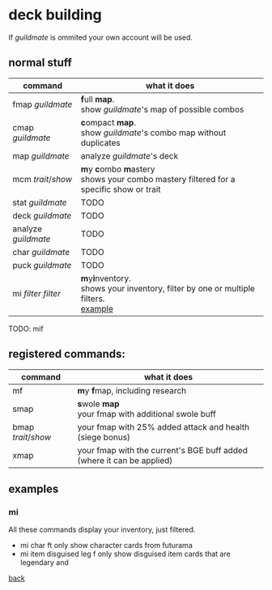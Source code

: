 # deck building
If _guildmate_ is ommited your own account will be used.

## normal stuff

| command 				| what it does 									|
| -- | -- |
| fmap _guildmate_    	| **f**ull **map**.<br>show _guildmate_'s map of possible combos 	|
| cmap _guildmate_    	| **c**ompact **map**.<br>show _guildmate_'s combo map without duplicates	|
| map _guildmate_     	| analyze _guildmate_'s deck 					|
| mcm _trait_/_show_ | **m**y **c**ombo **m**astery<br> shows your combo mastery filtered for a specific show or trait |
| stat _guildmate_    	| TODO 											|
| deck _guildmate_    	| TODO 											|
| analyze _guildmate_ 	| TODO 											|
| char _guildmate_    	| TODO 											|
| puck _guildmate_    	| TODO 											|
| mi _filter_ _filter_ | **m**y**i**nventory.<br> shows your inventory, filter by one or multiple filters. <br>[example](#mi_example)|

TODO: mif

## registered commands:

| command 				| what it does 									|
| -- | -- |
| mf | **m**y **f**map, including research|
| smap | **s**wole **map**<br>your fmap with additional swole buff |
| bmap _trait_/_show_ | your fmap with 25% added attack and health (siege bonus)|
| xmap | your fmap with the current's BGE buff added <br>(where it can be applied)|

## examples

### mi <a name="mi_example"></a>
All these commands display your inventory, just filtered.
* mi char ft
  only show character cards from futurama
* mi item disguised leg f
  only show disguised item cards that are legendary and

[back](index)
<!--stackedit_data:
eyJoaXN0b3J5IjpbNjExNjIxNzUwLC0xNjM1MDA4MTM1LC05OD
YxODU0NDcsOTg1MTI2MzU3LC0xMjI2NTk5MDU3LC0xMzA1NjI0
ODUyLC04NjczODcyMjMsLTE2MDY2ODg0OTUsNDA3MTE3NjQzLC
0xMjM1ODI2MzA0XX0=
-->